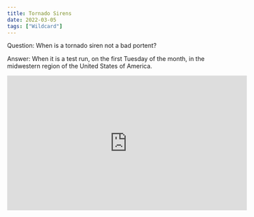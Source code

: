 ```yaml
---
title: Tornado Sirens
date: 2022-03-05
tags: ["Wildcard"]
---
```


Question: When is a tornado siren not a bad portent?<!--x-->

Answer: When it is a test run, on the first Tuesday of the month, in the midwestern region of the United States of America.

<iframe width="560" height="315" src="https://www.youtube.com/embed/mlaPZ-xMPGY" title="YouTube video player" frameborder="0" allow="accelerometer; autoplay; clipboard-write; encrypted-media; gyroscope; picture-in-picture" allowfullscreen></iframe>
